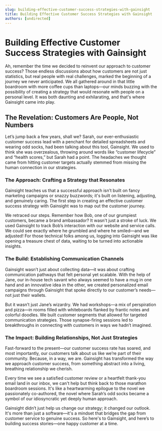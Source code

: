 ```yaml
---
slug: building-effective-customer-success-strategies-with-gainsight
title: Building Effective Customer Success Strategies with Gainsight
authors: [undirected]
---
```


# Building Effective Customer Success Strategies with Gainsight

Ah, remember the time we decided to reinvent our approach to customer success? Those endless discussions about how customers are not just statistics, but real people with real challenges, marked the beginning of a journey we never anticipated. We all gathered around in that little boardroom with more coffee cups than laptops—our minds buzzing with the possibility of creating a strategy that would resonate with people on a personal level. It was both daunting and exhilarating, and that's where Gainsight came into play.

## The Revelation: Customers Are People, Not Numbers

Let’s jump back a few years, shall we? Sarah, our ever-enthusiastic customer success lead with a penchant for detailed spreadsheets and wearing odd socks, had been talking about this tool, Gainsight. We used to think she was overzealous, throwing around words like “customer lifecycle” and “health scores,” but Sarah had a point. The headaches we thought came from hitting customer targets actually stemmed from missing the human connection in our strategies.

### The Approach: Crafting a Strategy that Resonates

Gainsight teaches us that a successful approach isn’t built on fancy marketing campaigns or snazzy buzzwords; it's built on listening, adjusting, and genuinely caring. The first step in creating an effective customer success strategy with Gainsight was to map out the customer journey. 

We retraced our steps. Remember how Bob, one of our grumpiest customers, became a brand ambassador? It wasn't just a stroke of luck. We used Gainsight to track Bob’s interaction with our website and service calls. We could see exactly where he grumbled and where he smiled—and we adjusted! For those technical folks among us, logging into Gainsight was like opening a treasure chest of data, waiting to be turned into actionable insights.

### The Build: Establishing Communication Channels

Gainsight wasn’t just about collecting data—it was about crafting communication pathways that felt personal yet scalable. With the help of Jane, our in-house tech savant who always seemed to have a mug in one hand and an innovative idea in the other, we created personalized email campaigns through Gainsight that spoke directly to our customer’s needs—not just their wallets.

But it wasn’t just Jane’s wizardry. We had workshops—a mix of perspiration and pizza—in rooms filled with whiteboards flanked by frantic notes and colorful doodles. We built customer segments that allowed for targeted communication strategies. Those synapse-firing sessions led to breakthroughs in connecting with customers in ways we hadn’t imagined.

### The Impact: Building Relationships, Not Just Strategies

Fast-forward to the present—our customer success rate has soared, and most importantly, our customers talk about us like we’re part of their community. Because, in a way, we are. Gainsight has transformed the way we approach customer success, from something abstract into a living, breathing relationship we cherish.

Every time we see a satisfied customer review or a heartfelt thank-you email land in our inbox, we can't help but think back to those marathon boardroom sessions. It's like a heartwarming epilogue to the novel we passionately co-authored, the novel where Sarah’s odd socks became a symbol of our idiosyncratic yet deeply human approach.

Gainsight didn’t just help us change our strategy; it changed our outlook. It's more than just a software—it's a mindset that bridges the gap from customer service to genuine success. So here's to Gainsight, and here’s to building success stories—one happy customer at a time.